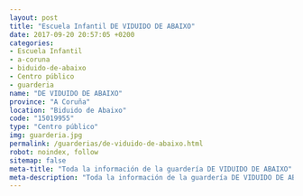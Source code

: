```yaml
---
layout: post
title: "Escuela Infantil DE VIDUIDO DE ABAIXO"
date: 2017-09-20 20:57:05 +0200
categories:
- Escuela Infantil
- a-coruna
- biduido-de-abaixo
- Centro público
- guarderia
name: "DE VIDUIDO DE ABAIXO"
province: "A Coruña"
location: "Biduido de Abaixo"
code: "15019955"
type: "Centro público"
img: guarderia.jpg
permalink: /guarderias/de-viduido-de-abaixo.html
robot: noindex, follow
sitemap: false
meta-title: "Toda la información de la guardería DE VIDUIDO DE ABAIXO"
meta-description: "Toda la información de la guardería DE VIDUIDO DE ABAIXO"
---
```

